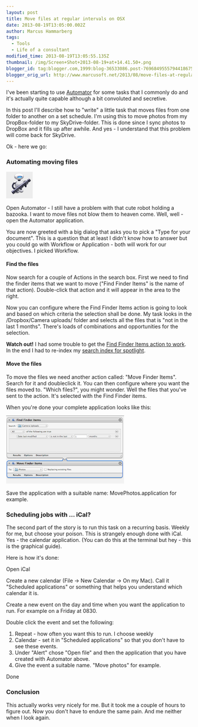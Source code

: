 ```yaml
---
layout: post
title: Move files at regular intervals on OSX
date: 2013-08-19T13:05:00.002Z
author: Marcus Hammarberg
tags:
  - Tools
  - Life of a consultant
modified_time: 2013-08-19T13:05:55.135Z
thumbnail: /img/Screen+Shot+2013-08-19+at+14.41.50+.png
blogger_id: tag:blogger.com,1999:blog-36533086.post-7696849555794418675
blogger_orig_url: http://www.marcusoft.net/2013/08/move-files-at-regular-intervals-on-osx.html
---
```


I've been starting to use [Automator](http://support.apple.com/kb/HT2488) for some tasks that I commonly do and it's actually quite capable although a bit convoluted and secretive.

In this post I'll describe how to "write" a little task that moves files from one folder to another on a set schedule. I'm using this to move photos from my DropBox-folder to my SkyDrive-folder. This is done since I sync photos to DropBox and it fills up after awhile. And yes - I understand that this problem will come back for SkyDrive.

Ok - here we go:

### Automating moving files

![The trigger happy Automator robot](/img/Screen+Shot+2013-08-19+at+14.41.50+.png)

Open Automator - I still have a problem with that cute robot holding a bazooka. I want to move files not blow them to heaven come. Well, well - open the Automator application.

You are now greeted with a big dialog that asks you to pick a "Type for your document". This is a question that at least I didn't know how to answer but you could go with Workflow or Application - both will work for our objectives. I picked Workflow.

#### Find the files

Now search for a couple of Actions in the search box. First we need to find the finder items that we want to move ("Find Finder Items" is the name of that action).  Double-click that action and it will appear in the area to the right.

Now you can configure where the Find Finder Items action is going to look and based on which criteria the selection shall be done. My task looks in the /Dropbox/Camera uploads/ folder and selects all the files that is "not in the last 1 months". There's loads of combinations and opportunities for the selection.

**Watch out!** I had some trouble to get the [Find Finder Items action to work](http://www.nickshubin.com/articles/mac/find_finder_item.html). In the end I had to re-index my [search index for spotlight](http://support.apple.com/kb/ht2409).

#### Move the files

To move the files we need another action called: "Move Finder Items". Search for it and doubleclick it. You can then configure where you want the files moved to. "Which files?", you might wonder. Well the files that you've sent to the action. It's selected with the Find Finder items.

When you're done your complete application looks like this:

![Automator workflow](/img/Screen+Shot+2013-08-19+at+14.50.09+.png)

Save the application with a suitable name: MovePhotos.application for example.

### Scheduling jobs with ... iCal?

The second part of the story is to run this task on a recurring basis. Weekly for me, but choose your poison. This is strangely enough done with iCal. Yes - the calendar application. (You can do this at the terminal but hey - this is the graphical guide).

Here is how it's done:

Open iCal

Create a new calendar (File -> New Calendar -> On my Mac). Call it "Scheduled applications" or something that helps you understand which calendar it is.

Create a new event on the day and time when you want the application to run. For example on a Friday at 0830.

Double click the event and set the following:

1. Repeat - how often you want this to run. I choose weekly
2. Calendar - set it in "Scheduled applications" so that you don't have to see these events.
3. Under "Alert" chose "Open file" and then the application that you have created with Automator above.
4. Give the event a suitable name. "Move photos" for example.

Done

### Conclusion

This actually works very nicely for me. But it took me a couple of hours to figure out. Now you don't have to endure the same pain. And me neither when I look again.
